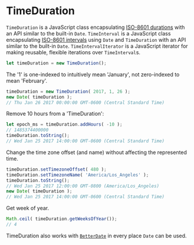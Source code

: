 # TimeDuration
`TimeDuration` is a JavaScript class encapsulating [ISO-8601 durations](https://en.wikipedia.org/wiki/ISO_8601#Durations) with an API similar to the built-in `Date`.
`TimeInterval` is a JavaScript class encapsulating [ISO-8601 intervals](https://en.wikipedia.org/wiki/ISO_8601#Time_intervals) using `Date` and `TimeDuration` with an API similar to the built-in `Date`.
`TimeIntervalIterator` is a JavaScript iterator for making reusable, flexible iterations over `TimeInterval`s.
```JavaScript
let timeDuration = new TimeDuration();
```
The '1' is one-indexed to intuitively mean 'January', not zero-indexed to mean 'February'.
```JavaScript
timeDuration = new TimeDuration( 2017, 1, 26 );
new Date( timeDuration );
// Thu Jan 26 2017 00:00:00 GMT-0600 (Central Standard Time)
```
Remove 10 hours from a 'TimeDuration':
```JavaScript
let epoch_ms = timeDuration.addHours( -10 );
// 1485374400000
timeDuration.toString();
// Wed Jan 25 2017 14:00:00 GMT-0600 (Central Standard Time)
```
Change the time zone offset (and name) without affecting the represented time.
```JavaScript
timeDuration.setTimezoneOffset( 480 );
timeDuration.setTimezoneName( 'America/Los_Angeles' );
timeDuration.toString();
// Wed Jan 25 2017 12:00:00 GMT-0800 (America/Los_Angeles)
new Date( timeDuration );
// Wed Jan 25 2017 14:00:00 GMT-0600 (Central Standard Time)
```
Get week of year.
```JavaScript
Math.ceil( timeDuration.getWeeksOfYear());
// 4
```
TimeDuration also works with [`BetterDate`](https://github.com/MarkMYoung/BetterDate "BetterDate") in every place `Date` can be used.

